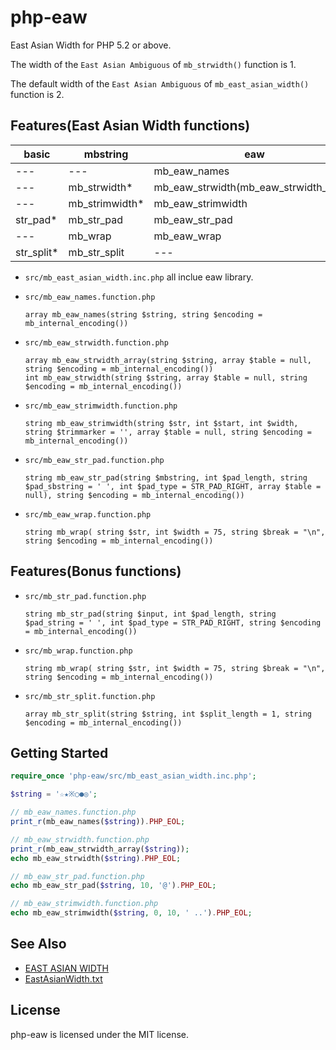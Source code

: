 # php-eaw
East Asian Width for PHP 5.2 or above.


The width of the `East Asian Ambiguous` of `mb_strwidth()` function is 1.

The default width of the `East Asian Ambiguous` of `mb_east_asian_width()` function is 2.

## Features(East Asian Width functions)

| basic      | mbstring       | eaw                                    |
| ---------- | -------------- | -------------------------------------- |
| ---        | ---            | mb_eaw_names                           |
| ---        | mb_strwidth*   | mb_eaw_strwidth(mb_eaw_strwidth_array) |
| ---        | mb_strimwidth* | mb_eaw_strimwidth                      |
| str_pad*   | mb_str_pad     | mb_eaw_str_pad                         |
| ---        | mb_wrap        | mb_eaw_wrap                            |
| str_split* | mb_str_split   | ---                                    |


* `src/mb_east_asian_width.inc.php`
  all inclue eaw library.

* `src/mb_eaw_names.function.php`
  ```
  array mb_eaw_names(string $string, string $encoding = mb_internal_encoding())
  ```

* `src/mb_eaw_strwidth.function.php`
  ```
  array mb_eaw_strwidth_array(string $string, array $table = null, string $encoding = mb_internal_encoding())
  int mb_eaw_strwidth(string $string, array $table = null, string $encoding = mb_internal_encoding())
  ```

* `src/mb_eaw_strimwidth.function.php`
  ```
  string mb_eaw_strimwidth(string $str, int $start, int $width, string $trimmarker = '', array $table = null, string $encoding = mb_internal_encoding())
  ```

* `src/mb_eaw_str_pad.function.php`
  ```
  string mb_eaw_str_pad(string $mbstring, int $pad_length, string $pad_sbstring = ' ', int $pad_type = STR_PAD_RIGHT, array $table = null), string $encoding = mb_internal_encoding())
  ```

* `src/mb_eaw_wrap.function.php`
  ```
  string mb_wrap( string $str, int $width = 75, string $break = "\n", string $encoding = mb_internal_encoding())
  ```

## Features(Bonus functions)

* `src/mb_str_pad.function.php`
  ```
  string mb_str_pad(string $input, int $pad_length, string $pad_string = ' ', int $pad_type = STR_PAD_RIGHT, string $encoding = mb_internal_encoding())
  ```

* `src/mb_wrap.function.php`
  ```
  string mb_wrap( string $str, int $width = 75, string $break = "\n", string $encoding = mb_internal_encoding())
  ```

* `src/mb_str_split.function.php`
  ```
  array mb_str_split(string $string, int $split_length = 1, string $encoding = mb_internal_encoding())
  ```


## Getting Started
```php
require_once 'php-eaw/src/mb_east_asian_width.inc.php';

$string = '☆★※○●◎';

// mb_eaw_names.function.php
print_r(mb_eaw_names($string)).PHP_EOL;

// mb_eaw_strwidth.function.php
print_r(mb_eaw_strwidth_array($string));
echo mb_eaw_strwidth($string).PHP_EOL;

// mb_eaw_str_pad.function.php
echo mb_eaw_str_pad($string, 10, '@').PHP_EOL;

// mb_eaw_strimwidth.function.php
echo mb_eaw_strimwidth($string, 0, 10, ' ..').PHP_EOL;
```


## See Also
* [EAST ASIAN WIDTH](http://www.unicode.org/reports/tr11/)
* [EastAsianWidth.txt](http://www.unicode.org/Public/UCD/latest/ucd/EastAsianWidth.txt)


## License
php-eaw is licensed under the MIT license.
